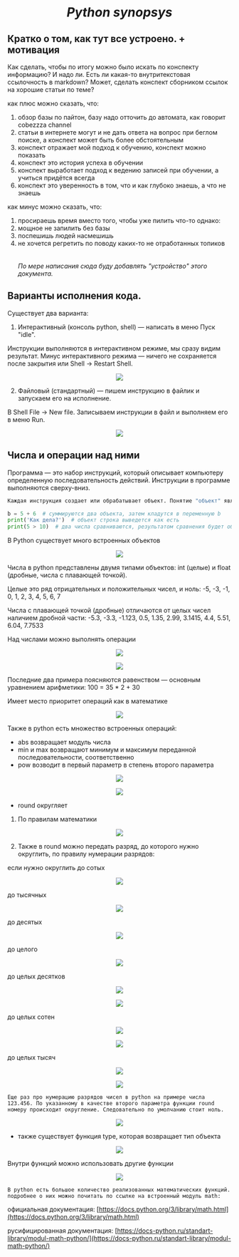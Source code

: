 <i><h1 align="center"> Python synopsys </h1></i>

## Кратко о том, как тут все устроено. + мотивация
Как сделать, чтобы по итогу можно было искать по конспекту информацию? И надо ли. Есть ли какая-то внутритекстовая ссылочность в markdown? Может, сделать конспект сборником ссылок на хорошие статьи по теме?

как плюс можно сказать, что:
1. обзор базы по пайтон, базу надо отточить до автомата, как говорит cobezzza channel
1. статьи в интернете могут и не дать ответа на вопрос при беглом поиске, а конспект может быть более обстоятельным
1. конспект отражает мой подход к обучению, конспект можно показать
1. конспект это история успеха в обучении
1. конспект выработает подход к ведению записей при обучении, а учиться придётся всегда
1. конспект это уверенность в том, что и как глубоко знаешь, а что не знаешь

как минус можно сказать, что:
1. просираешь время вместо того, чтобы уже пилить что-то
однако:
1. мощное не запилить без базы
1. поспешишь людей насмешишь
1. не хочется регретить по поводу каких-то не отработанных топиков
\
\
\
*По мере написания сюда буду добавлять "устройство" этого документа.*

## Варианты исполнения кода.
Существует два варианта:

1. Интерактивный (консоль python, shell) — написать в меню Пуск "idle".

Инструкции выполняются в интерактивном режиме, мы сразу видим результат. Минус интерактивного режима — ничего не сохраняется после закрытия или Shell →  Restart Shell.

<p align="center">
  <img src="python_screenshot_1.png">
</p>

2. Файловый (стандартный) — пишем инструкцию в файлик и запускаем его на исполнение.

В Shell File → New file. Записываем инструкции в файл и выполняем его в меню Run.

<p align="center">
  <img src="python_screenshot_2.png">
</p>

## Числа и операции над ними

Программа — это набор инструкций, который описывает компьютеру определенную последовательность действий. Инструкции в программе выполняются сверху-вниз.
```py
Каждая инструкция создает или обрабатывает объект. Понятие "объект" является ключевым в python.
```

```py
b = 5 + 6  # суммируются два объекта, затем кладутся в переменную b
print('Как дела?')  # объект строка выведется как есть
print(5 > 10)  # два числа сравниваются, результатом сравнения будет объект False
```
В Python существует много встроенных объектов

<p align="center">
  <img src="python_screenshot_3.png">
</p>

Числа в python представлены двумя типами объектов: int (целые) и float (дробные, числа с плавающей точкой).

Целые это ряд отрицательных и положительных чисел, и ноль: -5, -3, -1, 0, 1, 2, 3, 4, 5, 6, 7

Числа с плавающей точкой (дробные) отличаются от целых чисел наличием дробной части: -5.3, -3.3, -1.123, 0.5, 1.35, 2.99, 3.1415, 4.4, 5.51, 6.04, 7.7533

Над числами можно выполнять операции

<p align="center">
  <img src="python_screenshot_4.png">
</p>
<p align="center">
  <img src="python_screenshot_5.png">
</p>
Последние два примера поясняются равенством — основным уравнением арифметики: 100 = 35 * 2 + 30

Имеет место приоритет операций как в математике

<p align="center">
  <img src="python_screenshot_6.png">
</p>

Также в python есть множество встроенных операций:

* abs возвращает модуль числа
* min и max возвращают минимум и максимум переданной последовательности, соответственно
* pow возводит в первый параметр в степень второго параметра

<p align="center">
  <img src="python_screenshot_7.png">
</p>
<p align="center">
  <img src="python_screenshot_8.png">
</p>

* round округляет
1. По правилам математики

<p align="center">
  <img src="python_screenshot_9.png">
</p>

2. Также в round можно передать разряд, до которого нужно округлить, по правилу нумерации разрядов:

если нужно округлить до сотых

<p align="center">
  <img src="python_screenshot_10.png">
</p>

до тысячных

<p align="center">
  <img src="python_screenshot_11.png">
</p>

до десятых

<p align="center">
  <img src="python_screenshot_12.png">
</p>

до целого

<p align="center">
  <img src="python_screenshot_13.png">
</p>

до целых десятков

<p align="center">
  <img src="python_screenshot_14.png">
</p>

<p align="center">
  <img src="python_screenshot_15.png">
</p>

до целых сотен

<p align="center">
  <img src="python_screenshot_16.png">
</p>

<p align="center">
  <img src="python_screenshot_17.png">
</p>

до целых тысяч

<p align="center">
  <img src="python_screenshot_18.png">
</p>

<p align="center">
  <img src="python_screenshot_19.png">
</p>

    Еще раз про нумерацию разрядов чисел в python на примере числа 123.456. По указанному в качестве второго параметра функции round номеру происходит округление. Следовательно по умолчанию стоит ноль.

<p align="center">
  <img src="python_screenshot_20.png">
</p>

* также существует функция type, которая возвращает тип объекта

<p align="center">
  <img src="python_screenshot_21.png">
</p>

Внутри функций можно использовать другие функции

<p align="center">
  <img src="python_screenshot_22.png">
</p>

    В python есть большое количество реализованных математических функций. подробнее о них можно почитать по ссылке на встроенный модуль math:

официальная документация: [https://docs.python.org/3/library/math.html](https://docs.python.org/3/library/math.html)

русифицированная документация: [https://docs-python.ru/standart-library/modul-math-python/](https://docs-python.ru/standart-library/modul-math-python/)

